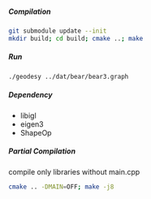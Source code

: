 ##### Compilation

```bash
git submodule update --init
mkdir build; cd build; cmake ..; make
```

##### Run
```bash
./geodesy ../dat/bear/bear3.graph
```

##### Dependency
- libigl
- eigen3
- ShapeOp	

##### Partial Compilation
compile only libraries without main.cpp
```bash
cmake .. -DMAIN=OFF; make -j8
```
